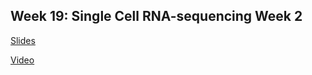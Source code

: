 ## Week 19: Single Cell RNA-sequencing Week 2

[Slides](https://github.com/genome/bfx-workshop/blob/master/archive/lectures/week_19/Bfx_Workshop_Part2_2021_APetti.pdf)

[Video](https://wustl.box.com/s/mq4oksoza8x68sjj72wz9qwaiuvz0kex)
